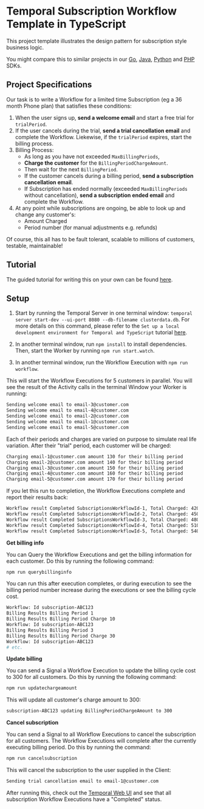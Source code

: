 # Temporal Subscription Workflow Template in TypeScript
<!-- @@@SNIPSTART subscription-ts-readme -->
This project template illustrates the design pattern for subscription style business logic.

You might compare this to similar projects in our [Go](https://github.com/temporalio/subscription-workflow-project-template-go), [Java](https://github.com/temporalio/subscription-workflow-project-template-java), [Python](https://github.com/temporalio/email-subscription-project-python/) and [PHP](https://github.com/temporalio/subscription-workflow-project-template-php) SDKs.

## Project Specifications

Our task is to write a Workflow for a limited time Subscription (eg a 36 month Phone plan) that satisfies these conditions:

1. When the user signs up, **send a welcome email** and start a free trial for `trialPeriod`.
2. If the user cancels during the trial, **send a trial cancellation email** and complete the Workflow. Liekewise, if the `trialPeriod` expires, start the billing process.
3. Billing Process:
   - As long as you have not exceeded `MaxBillingPeriods`,
   - **Charge the customer** for the `BillingPeriodChargeAmount`.
   - Then wait for the next `BillingPeriod`.
   - If the customer cancels during a billing period, **send a subscription cancellation email**.
   - If Subscription has ended normally (exceeded `MaxBillingPeriods` without cancellation), **send a subscription ended email** and complete the Workflow.
4. At any point while subscriptions are ongoing, be able to look up and change any customer's:
   - Amount Charged
   - Period number (for manual adjustments e.g. refunds)

Of course, this all has to be fault tolerant, scalable to millions of customers, testable, maintainable!

## Tutorial

The guided tutorial for writing this on your own can be found [here](https://learn.temporal.io/tutorials/typescript/subscriptions/).

## Setup

1. Start by running the Temporal Server in one terminal window: `temporal server start-dev --ui-port 8080 --db-filename clusterdata.db`. For more details on this command, please refer to the `Set up a local development environment for Temporal and TypeScript` tutorial [here](https://learn.temporal.io/getting_started/typescript/dev_environment/).

2. In another terminal window, run `npm install` to install dependencies. Then, start the Worker by running `npm run start.watch`.

3. In another terminal window, run the Workflow Execution with `npm run workflow`.

This will start the Workflow Executions for 5 customers in parallel. You will see the result of the Activity calls in the terminal Window your Worker is running:

```bash
Sending welcome email to email-3@customer.com
Sending welcome email to email-4@customer.com
Sending welcome email to email-2@customer.com
Sending welcome email to email-1@customer.com
Sending welcome email to email-5@customer.com
```

Each of their periods and charges are varied on purpose to simulate real life variation.
After their "trial" period, each customer will be charged:

```bash
Charging email-1@customer.com amount 130 for their billing period
Charging email-2@customer.com amount 140 for their billing period
Charging email-3@customer.com amount 150 for their billing period
Charging email-4@customer.com amount 160 for their billing period
Charging email-5@customer.com amount 170 for their billing period
```

If you let this run to completion, the Workflow Executions complete and report their results back:

```bash
Workflow result Completed SubscriptionsWorkflowId-1, Total Charged: 420
Workflow result Completed SubscriptionsWorkflowId-2, Total Charged: 450
Workflow result Completed SubscriptionsWorkflowId-3, Total Charged: 480
Workflow result Completed SubscriptionsWorkflowId-4, Total Charged: 510
Workflow result Completed SubscriptionsWorkflowId-5, Total Charged: 540
```

**Get billing info**

You can Query the Workflow Executions and get the billing information for each customer. Do this by running the following command:

```bash
npm run querybillinginfo
```

You can run this after execution completes, or during execution to see the billing period number increase during the executions or see the billing cycle cost.

```bash
Workflow: Id subscription-ABC123
Billing Results Billing Period 1
Billing Results Billing Period Charge 10
Workflow: Id subscription-ABC123
Billing Results Billing Period 3
Billing Results Billing Period Charge 30
Workflow: Id subscription-ABC123
# etc.
```

**Update billing**

You can send a Signal a Workflow Execution to update the billing cycle cost to 300 for all customers. Do this by running the following command:

```bash
npm run updatechargeamount
```

This will update all customer's charge amount to 300:

```bash
subscription-ABC123 updating BillingPeriodChargeAmount to 300
```

**Cancel subscription**

You can send a Signal to all Workflow Executions to cancel the subscription for all customers. The Workflow Executions will complete after the currently executing billing period. Do this by running the command:

```bash
npm run cancelsubscription
```

This will cancel the subscription to the user supplied in the Client:

```bash
Sending trial cancellation email to email-1@customer.com
```

After running this, check out the [Temporal Web UI](localhost://8088) and see that all subscription Workflow Executions have a "Completed" status.
<!-- @@@@SNIPEND -->
